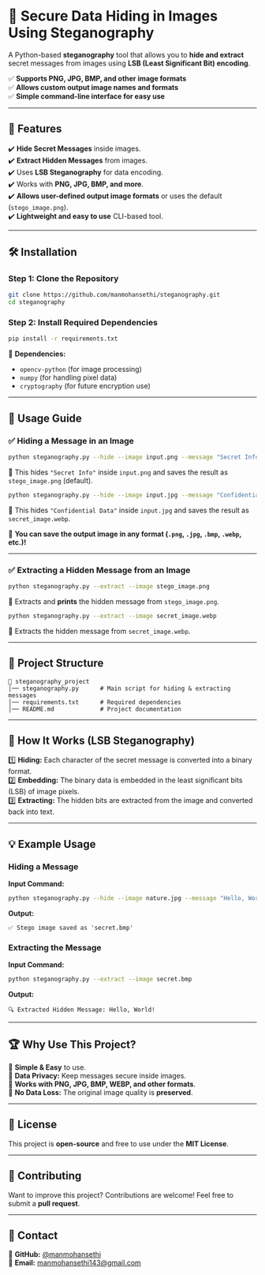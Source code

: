 # 🔐 **Secure Data Hiding in Images Using Steganography**  

A Python-based **steganography** tool that allows you to **hide and extract** secret messages from images using **LSB (Least Significant Bit) encoding**.  

✅ **Supports PNG, JPG, BMP, and other image formats**  
✅ **Allows custom output image names and formats**  
✅ **Simple command-line interface for easy use**  

---

## 📌 **Features**  
✔️ **Hide Secret Messages** inside images.  
✔️ **Extract Hidden Messages** from images.  
✔️ Uses **LSB Steganography** for data encoding.  
✔️ Works with **PNG, JPG, BMP, and more**.  
✔️ **Allows user-defined output image formats** or uses the default (`stego_image.png`).  
✔️ **Lightweight and easy to use** CLI-based tool.  

---

## 🛠 **Installation**  

### **Step 1: Clone the Repository**  
```bash
git clone https://github.com/manmohansethi/steganography.git
cd steganography
```

### **Step 2: Install Required Dependencies**  
```bash
pip install -r requirements.txt
```

📌 **Dependencies:**  
- `opencv-python` (for image processing)  
- `numpy` (for handling pixel data)  
- `cryptography` (for future encryption use)  

---

## 🚀 **Usage Guide**  

### ✅ **Hiding a Message in an Image**  
```bash
python steganography.py --hide --image input.png --message "Secret Info"
```
🔹 This hides `"Secret Info"` inside `input.png` and saves the result as `stego_image.png` (default).  

```bash
python steganography.py --hide --image input.jpg --message "Confidential Data" --o secret_image.webp
```
🔹 This hides `"Confidential Data"` inside `input.jpg` and saves the result as `secret_image.webp`.  

📌 **You can save the output image in any format (`.png`, `.jpg`, `.bmp`, `.webp`, etc.)!**  

---

### ✅ **Extracting a Hidden Message from an Image**  
```bash
python steganography.py --extract --image stego_image.png
```
🔹 Extracts and **prints** the hidden message from `stego_image.png`.  

```bash
python steganography.py --extract --image secret_image.webp
```
🔹 Extracts the hidden message from `secret_image.webp`.  

---

## 📂 **Project Structure**  
```
📁 steganography_project
│── steganography.py      # Main script for hiding & extracting messages
│── requirements.txt      # Required dependencies
│── README.md             # Project documentation
```

---

## 🤖 **How It Works (LSB Steganography)**  
1️⃣ **Hiding:** Each character of the secret message is converted into a binary format.  
2️⃣ **Embedding:** The binary data is embedded in the least significant bits (LSB) of image pixels.  
3️⃣ **Extracting:** The hidden bits are extracted from the image and converted back into text.  

---

## 💡 **Example Usage**  
### **Hiding a Message**
**Input Command:**
```bash
python steganography.py --hide --image nature.jpg --message "Hello, World!" --o secret.bmp
```
**Output:**
```
✅ Stego image saved as 'secret.bmp'
```

### **Extracting the Message**
**Input Command:**
```bash
python steganography.py --extract --image secret.bmp
```
**Output:**
```
🔍 Extracted Hidden Message: Hello, World!
```

---

## 🏆 **Why Use This Project?**  
🔹 **Simple & Easy** to use.  
🔹 **Data Privacy:** Keep messages secure inside images.  
🔹 **Works with PNG, JPG, BMP, WEBP, and other formats**.  
🔹 **No Data Loss:** The original image quality is **preserved**.  

---

## 📜 **License**  
This project is **open-source** and free to use under the **MIT License**.  

---

## 🌟 **Contributing**  
Want to improve this project? Contributions are welcome! Feel free to submit a **pull request**.

---

## 📧 **Contact**  
📌 **GitHub:** [@manmohansethi](https://github.com/manmohansethi)  
📌 **Email:** manmohansethi143@gmail.com  

